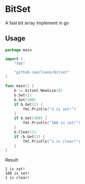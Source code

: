 # BitSet
A fast bit array implement in go

## Usage
``` go
package main

import (
	"fmt"

	"github.com/liwnn/bitset"
)

func main() {
	b := bitset.NewSize(8)
	b.Set(1)
	b.Set(100)
	if b.Get(1) {
		fmt.Println("1 is set!")
	}
	if b.Get(100) {
		fmt.Println("100 is set!")
	}
	b.Clear(1)
	if !b.Get(1) {
		fmt.Println("1 is clear!")
	}
}
```
Result:
```
1 is set!
100 is set!
1 is clear!
```